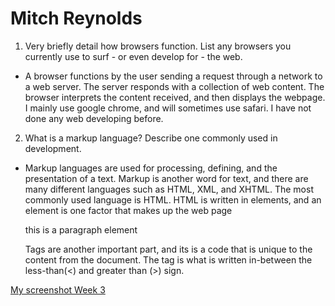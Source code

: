 # Mitch Reynolds

1. Very briefly detail how browsers function. List any browsers you currently use to surf - or even develop for - the web.
  - A browser functions by the user sending a request through a network to a web server. The server responds with a collection of web content. The browser interprets the content received, and then displays the webpage. I mainly use google chrome, and will sometimes use safari. I have not done any web developing before.
2. What is a markup language? Describe one commonly used in development.
  - Markup languages are used for processing, defining, and the presentation of a text. Markup is another word for text, and there are many different languages such as HTML, XML, and XHTML. The most commonly used language is HTML. HTML is written in elements, and an element is one factor that makes up the web page <p>this is a paragraph element</p> Tags are another important part, and its is a code that is unique to the content from the document. The tag is what is written in-between the less-than(<) and greater than (>) sign.

[My screenshot Week 3](./images/screenshot-03.png)
